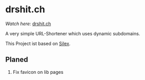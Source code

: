 # drshit.ch
*Watch here:* [drshit.ch](http://drshit.ch)

A very simple URL-Shortener which uses dynamic subdomains.

This Project ist based on [Silex](http://silex.drshit.ch).

## Planed

1. Fix favicon on lib pages
